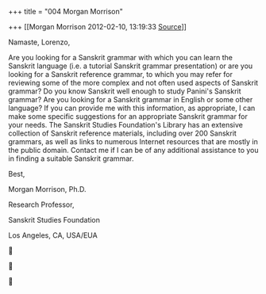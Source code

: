 +++
title = "004 Morgan Morrison"

+++
[[Morgan Morrison	2012-02-10, 13:19:33 [Source](https://groups.google.com/g/samskrita/c/96AtbmJvpiA)]]



Namaste, Lorenzo,

  

Are you looking for a Sanskrit grammar with which you can learn the Sanskrit language (i.e. a tutorial Sanskrit grammar presentation) or are you looking for a Sanskrit reference grammar, to which you may refer for reviewing some of the more complex and not often used aspects of Sanskrit grammar? Do you know Sanskrit well enough to study Panini's Sanskrit grammar? Are you looking for a Sanskrit grammar in English or some other language? If you can provide me with this information, as appropriate, I can make some specific suggestions for an appropriate Sanskrit grammar for your needs. The Sanskrit Studies Foundation's Library has an extensive collection of Sanskrit reference materials, including over 200 Sanskrit grammars, as well as links to numerous Internet resources that are mostly in the public domain. Contact me if I can be of any additional assistance to you in finding a suitable Sanskrit grammar.

  

Best,

  

Morgan Morrison, Ph.D.

Research Professor,

Sanskrit Studies Foundation

Los Angeles, CA, USA/EUA  
  







